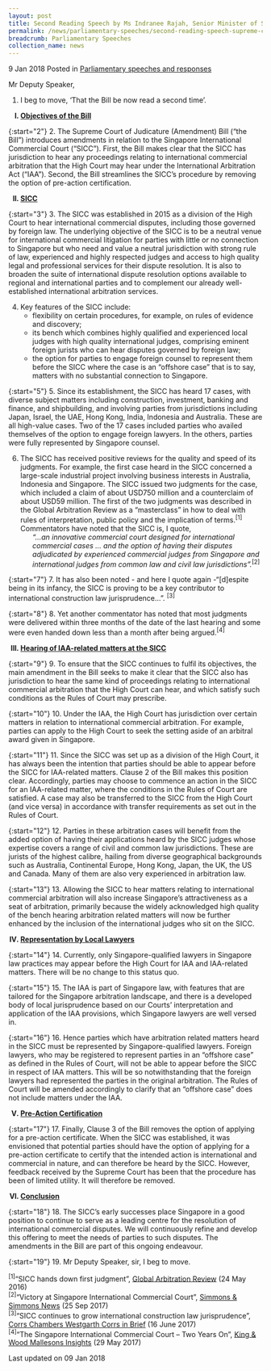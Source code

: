 ```yaml
---
layout: post
title: Second Reading Speech by Ms Indranee Rajah, Senior Minister of State for Law and Finance, on Supreme Court of Judicature (Amendment) Bill
permalink: /news/parliamentary-speeches/second-reading-speech-supreme-court-of-judicature-bill
breadcrumb: Parliamentary Speeches
collection_name: news
---
```


9 Jan 2018 Posted in [Parliamentary speeches and responses](/news/parliamentary-speeches)

Mr Deputy Speaker,

1. I beg to move, ‘That the Bill be now read a second time’.

<ol style="list-style-type: upper-roman; font-weight:bold">
<li><u> Objectives of the Bill</u></li>
</ol>


{:start="2"}
2. The Supreme Court of Judicature (Amendment) Bill (“the Bill”) introduces amendments in relation to the Singapore International Commercial Court (“SICC”). First, the Bill makes clear that the SICC has jurisdiction to hear any proceedings relating to international commercial arbitration that the High Court may hear under the International Arbitration Act (“IAA”). Second, the Bill streamlines the SICC’s procedure by removing the option of pre-action certification.

<ol start="2" style="list-style-type: upper-roman; font-weight:bold;">
<li><u> SICC</u></li>
</ol>

{:start="3"}
3. The SICC was established in 2015 as a division of the High Court to hear international commercial disputes, including those governed by foreign law. The underlying objective of the SICC is to be a neutral venue for international commercial litigation for parties with little or no connection to Singapore but who need and value a neutral jurisdiction with strong rule of law, experienced and highly respected judges and access to high quality legal and professional services for their dispute resolution. It is also to broaden the suite of international dispute resolution options available to regional and international parties and to complement our already well-established international arbitration services.


<ol start="4">
<li>Key features of the SICC include:

<ul>

<li>flexibility on certain procedures, for example, on rules of evidence and discovery; </li>

<li>its bench which combines highly qualified and experienced local judges with high quality international judges, comprising eminent foreign jurists who can hear disputes governed by foreign law; </li>

<li>the option for parties to engage foreign counsel to represent them before the SICC where the case is an “offshore case” that is to say, matters with no substantial connection to Singapore. </li>
</ul>
</li>
</ol>

{:start="5"}
5. Since its establishment, the SICC has heard 17 cases, with diverse subject matters including construction, investment, banking and finance, and shipbuilding, and involving parties from jurisdictions including Japan, Israel, the UAE, Hong Kong, India, Indonesia and Australia. These are all high-value cases. Two of the 17 cases included parties who availed themselves of the option to engage foreign lawyers. In the others, parties were fully represented by Singapore counsel.

<ol start="6">
<li>The SICC has received positive reviews for the quality and speed of its judgments. For example, the first case heard in the SICC concerned a large-scale industrial project involving business interests in Australia, Indonesia and Singapore. The SICC issued two judgments for the case, which included a claim of about USD750 million and a counterclaim of about USD59 million. The first of the two judgments was described in the Global Arbitration Review as a “masterclass” in how to deal with rules of interpretation, public policy and the implication of terms.<sup>[1]</sup> Commentators have noted that the SICC is, I quote, 

<ol style="list-style-type: none">
<li><i>“…an innovative commercial court designed for international commercial cases … and the option of having their disputes adjudicated by experienced commercial judges from Singapore and international judges from common law and civil law jurisdictions”.</i><sup>[2]</sup></li>
</ol>
</li>
</ol>

{:start="7"}
7. It has also been noted - and here I quote again -“[d]espite being in its infancy, the SICC is proving to be a key contributor to international construction law jurisprudence…”. <sup>[3]</sup>

 
{:start="8"}
8. Yet another commentator has noted that most judgments were delivered within three months of the date of the last hearing and some were even handed down less than a month after being argued.<sup>[4]</sup>

<ol start="3" style="list-style-type: upper-roman; font-weight:bold;">
<li><u>Hearing of IAA-related matters at the SICC</u></li>
</ol>

{:start="9"}
9. To ensure that the SICC continues to fulfil its objectives, the main amendment in the Bill seeks to make it clear that the SICC also has jurisdiction to hear the same kind of proceedings relating to international commercial arbitration that the High Court can hear, and which satisfy such conditions as the Rules of Court may prescribe.

 
{:start="10"}
10. Under the IAA, the High Court has jurisdiction over certain matters in relation to international commercial arbitration. For example, parties can apply to the High Court to seek the setting aside of an arbitral award given in Singapore.

 
{:start="11"}
11. Since the SICC was set up as a division of the High Court, it has always been the intention that parties should be able to appear before the SICC for IAA-related matters. Clause 2 of the Bill makes this position clear.  Accordingly, parties may choose to commence an action in the SICC for an IAA-related matter, where the conditions in the Rules of Court are satisfied. A case may also be transferred to the SICC from the High Court (and vice versa) in accordance with transfer requirements as set out in the Rules of Court.  

 
{:start="12"}
12. Parties in these arbitration cases will benefit from the added option of having their applications heard by the SICC judges whose expertise covers a range of civil and common law jurisdictions. These are jurists of the highest calibre, hailing from diverse geographical backgrounds such as Australia, Continental Europe, Hong Kong, Japan, the UK, the US and Canada. Many of them are also very experienced in arbitration law.

 
{:start="13"}
13. Allowing the SICC to hear matters relating to international commercial arbitration will also increase Singapore’s attractiveness as a seat of arbitration, primarily because the widely acknowledged high quality of the bench hearing arbitration related matters will now be further enhanced by the inclusion of the international judges who sit on the SICC.


<ol start="4" style="list-style-type: upper-roman; font-weight:bold;">
<li><u>Representation by Local Lawyers</u></li>
</ol>

{:start="14"}
14. Currently, only Singapore-qualified lawyers in Singapore law practices may appear before the High Court for IAA and IAA-related matters. There will be no change to this status quo.

 
{:start="15"}
15. The IAA is part of Singapore law, with features that are tailored for the Singapore arbitration landscape, and there is a developed body of local jurisprudence based on our Courts’ interpretation and application of the IAA provisions, which Singapore lawyers are well versed in.

 
{:start="16"}
16. Hence parties which have arbitration related matters heard in the SICC must be represented by Singapore-qualified lawyers. Foreign lawyers, who may be registered to represent parties in an “offshore case” as defined in the Rules of Court, will not be able to appear before the SICC in respect of IAA matters. This will be so notwithstanding that the foreign lawyers had represented the parties in the original arbitration. The Rules of Court will be amended accordingly to clarify that an “offshore case” does not include matters under the IAA.


<ol start="5" style="list-style-type: upper-roman; font-weight:bold;">
<li><u>Pre-Action Certification</u></li>
</ol>

{:start="17"}
17. Finally, Clause 3 of the Bill removes the option of applying for a pre-action certificate. When the SICC was established, it was envisioned that potential parties should have the option of applying for a pre-action certificate to certify that the intended action is international and commercial in nature, and can therefore be heard by the SICC. However, feedback received by the Supreme Court has been that the procedure has been of limited utility. It will therefore be removed.


<ol start="6" style="list-style-type: upper-roman; font-weight:bold;">
<li><u>Conclusion</u></li>
</ol>

{:start="18"}
18. The SICC’s early successes place Singapore in a good position to continue to serve as a leading centre for the resolution of international commercial disputes. We will continuously refine and develop this offering to meet the needs of parties to such disputes. The amendments in the Bill are part of this ongoing endeavour.

 
{:start="19"}
19. Mr Deputy Speaker, sir, I beg to move. 

<sup>[1]</sup>“SICC hands down first judgment”, <u>Global Arbitration Review</u> (24 May 2016)  
<sup>[2]</sup>“Victory at Singapore International Commercial Court”, <u>Simmons & Simmons News</u> (25 Sep 2017)  
<sup>[3]</sup>“SICC continues to grow international construction law jurisprudence”, <u>Corrs Chambers Westgarth Corrs in Brief</u> (16 June 2017)  
<sup>[4]</sup>“The Singapore International Commercial Court – Two Years On”, <u>King & Wood Mallesons Insights</u> (29 May 2017)

<p class="right-side-updated">Last updated on 09 Jan 2018</p>
